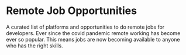 # Remote Job Opportunities
A curated list of platforms and opportunities to do remote jobs for developers. Ever since the covid pandemic remote working has become ever so popular. This means jobs are now becoming available to anyone who has the right skills.
